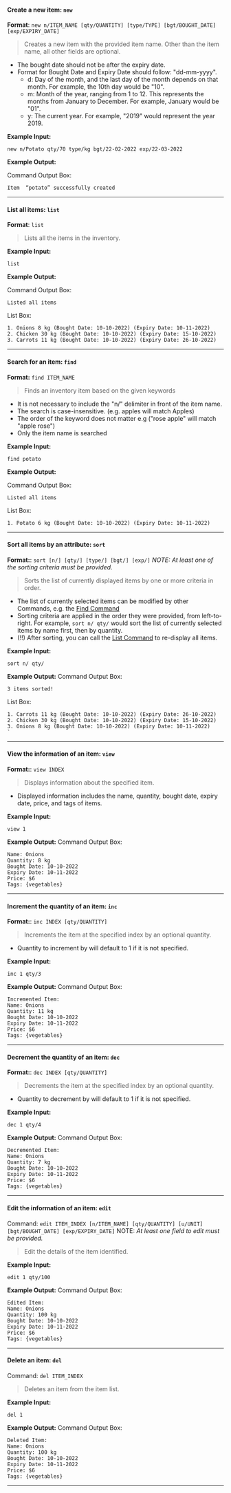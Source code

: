<!-- markdownlint-disable-file first-line-h1 -->
#### Create a new item: `new`

<!-- TODO: YX -->
**Format**: `new n/ITEM_NAME [qty/QUANTITY] [type/TYPE] [bgt/BOUGHT_DATE] [exp/EXPIRY_DATE]`

> Creates a new item with the provided item name. Other than the item name, all other fields are optional.

* The bought date should not be after the expiry date.
* Format for Bought Date and Expiry Date should follow: "dd-mm-yyyy".
  * d: Day of the month, and the last day of the month depends on that month. For example, the 10th day would be "10".
  * m: Month of the year, ranging from 1 to 12. This represents the months from January to December. For example, January would be "01".
  * y: The current year. For example, "2019" would represent the year 2019.

**Example Input:**

```text
new n/Potato qty/70 type/kg bgt/22-02-2022 exp/22-03-2022
```

**Example Output:**

Command Output Box:

```text
Item  “potato” successfully created
```

---

#### List all items: `list`
<!-- TODO: YX (add price, remarks to displayed items) -->
**Format**: `list`

> Lists all the items in the inventory.

**Example Input:**

```text
list
```

**Example Output:**

Command Output Box:

```text
Listed all items
```

List Box:

```text
1. Onions 8 kg (Bought Date: 10-10-2022) (Expiry Date: 10-11-2022)
2. Chicken 30 kg (Bought Date: 10-10-2022) (Expiry Date: 15-10-2022)
3. Carrots 11 kg (Bought Date: 10-10-2022) (Expiry Date: 26-10-2022)
```

---

#### Search for an item: `find`
<!-- TODO: YX (ditto as list) -->
**Format:** `find ITEM_NAME`

> Finds an inventory item based on the given keywords

* It is not necessary to include the "n/" delimiter in front of the item name.
* The search is case-insensitive. (e.g. apples will match Apples)
* The order of the keyword does not matter e.g ("rose apple" will match "apple rose")
* Only the item name is searched

**Example Input:**

```text
find potato
```

**Example Output:**

Command Output Box:

```text
Listed all items
```

List Box:

```text
1. Potato 6 kg (Bought Date: 10-10-2022) (Expiry Date: 10-11-2022)
```

---

#### Sort all items by an attribute: `sort`
<!-- TODO: YX -->
**Format:**: `sort [n/] [qty/] [type/] [bgt/] [exp/]`
_NOTE: At least one of the sorting criteria must be provided._

> Sorts the list of currently displayed items by one or more criteria in order.

* The list of currently selected items can be modified by other Commands, e.g. the [Find Command](#Find)
* Sorting criteria are applied in the order they were provided, from left-to-right. For example, `sort n/ qty/` would sort the list of currently selected items by name first, then by quantity.
* (!!) After sorting, you can call the [List Command](#List) to re-display all items.

**Example Input:**

```text
sort n/ qty/
```

**Example Output:**
Command Output Box:

```text
3 items sorted!
```

List Box:

```text
1. Carrots 11 kg (Bought Date: 10-10-2022) (Expiry Date: 26-10-2022)
2. Chicken 30 kg (Bought Date: 10-10-2022) (Expiry Date: 15-10-2022)
3. Onions 8 kg (Bought Date: 10-10-2022) (Expiry Date: 10-11-2022)
`
```

---

#### View the information of an item: `view`
<!-- TODO: YX -->
**Format:**: `view INDEX`
> Displays information about the specified item.

* Displayed information includes the name, quantity, bought date, expiry date, price, and tags of items.

**Example Input:**

```text
view 1 
```

**Example Output:**
Command Output Box:

```text
Name: Onions
Quantity: 8 kg
Bought Date: 10-10-2022
Expiry Date: 10-11-2022
Price: $6
Tags: {vegetables}
```

---

#### Increment the quantity of an item: `inc`

**Format:**: `inc INDEX [qty/QUANTITY]`
> Increments the item at the specified index by an optional quantity.

* Quantity to increment by will default to 1 if it is not specified.

**Example Input:**

```text
inc 1 qty/3
```

**Example Output:**
Command Output Box:

```text
Incremented Item: 
Name: Onions
Quantity: 11 kg
Bought Date: 10-10-2022
Expiry Date: 10-11-2022
Price: $6
Tags: {vegetables}
```

---

#### Decrement the quantity of an item: `dec`

**Format:**: `dec INDEX [qty/QUANTITY]`
> Decrements the item at the specified index by an optional quantity.

* Quantity to decrement by will default to 1 if it is not specified.

**Example Input:**

```text
dec 1 qty/4
```

**Example Output:**
Command Output Box:

```text
Decremented Item: 
Name: Onions
Quantity: 7 kg
Bought Date: 10-10-2022
Expiry Date: 10-11-2022
Price: $6
Tags: {vegetables}
```

---

#### Edit the information of an item: `edit`
<!-- TODO: YX -->
Command: `edit ITEM_INDEX [n/ITEM_NAME] [qty/QUANTITY] [u/UNIT] [bgt/BOUGHT_DATE] [exp/EXPIRY_DATE]`
NOTE: _At least one field to edit must be provided._

> Edit the details of the item identified.

**Example Input:**

```text
edit 1 qty/100
```

**Example Output:**
Command Output Box:

```text
Edited Item: 
Name: Onions
Quantity: 100 kg
Bought Date: 10-10-2022
Expiry Date: 10-11-2022
Price: $6
Tags: {vegetables}
```

---

#### Delete an item: `del`

Command: `del ITEM_INDEX`

> Deletes an item from the item list.

**Example Input:**

```text
del 1
```

**Example Output:**
Command Output Box:

```text
Deleted Item:
Name: Onions
Quantity: 100 kg
Bought Date: 10-10-2022
Expiry Date: 10-11-2022
Price: $6
Tags: {vegetables}
```

---
